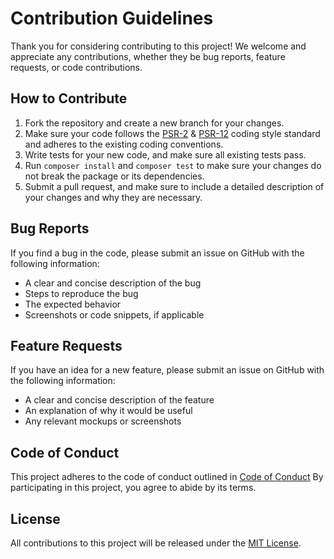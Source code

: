 # Contribution Guidelines

Thank you for considering contributing to this project! We welcome and appreciate any contributions, whether they be bug reports, feature requests, or code contributions.

## How to Contribute

1. Fork the repository and create a new branch for your changes.
2. Make sure your code follows the [PSR-2](https://www.php-fig.org/psr/psr-2/) & [PSR-12](https://www.php-fig.org/psr/psr-12/) coding style standard and adheres to the existing coding conventions.
3. Write tests for your new code, and make sure all existing tests pass.
4. Run `composer install` and `composer test` to make sure your changes do not break the package or its dependencies.
5. Submit a pull request, and make sure to include a detailed description of your changes and why they are necessary.

## Bug Reports

If you find a bug in the code, please submit an issue on GitHub with the following information:

-   A clear and concise description of the bug
-   Steps to reproduce the bug
-   The expected behavior
-   Screenshots or code snippets, if applicable

## Feature Requests

If you have an idea for a new feature, please submit an issue on GitHub with the following information:

-   A clear and concise description of the feature
-   An explanation of why it would be useful
-   Any relevant mockups or screenshots

## Code of Conduct

This project adheres to the code of conduct outlined in [Code of Conduct](CODE_OF_CONDUCT.md) By participating in this project, you agree to abide by its terms.

## License

All contributions to this project will be released under the [MIT License](LICENSE).
